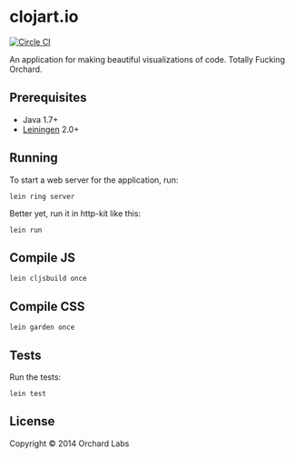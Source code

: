 # clojart.io

[![Circle CI](https://circleci.com/gh/orchard-labs/clojart.io.png?style=badge)](https://circleci.com/gh/orchard-labs/clojart.io)

An application for making beautiful visualizations of code. Totally
Fucking Orchard.

## Prerequisites

* Java 1.7+
* [Leiningen][1] 2.0+

[1]: https://github.com/technomancy/leiningen

## Running

To start a web server for the application, run:

    lein ring server

Better yet, run it in http-kit like this:

    lein run

## Compile JS

    lein cljsbuild once

## Compile CSS

    lein garden once

## Tests

Run the tests:

    lein test

## License

Copyright © 2014 Orchard Labs

